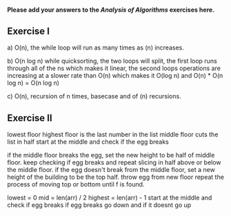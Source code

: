 #### Please add your answers to the **_Analysis of Algorithms_** exercises here.

## Exercise I

a) O(n), the while loop will run as many times as (n) increases.

b) O(n log n) while quicksorting, the two loops will split, the first loop runs through all of the ns which makes it linear, the second loops operations are increasing at a slower rate than O(n) which makes it O(log n) and O(n) \* O(n log n) = O(n log n)

c) O(n), recursion of n times, basecase and of (n) recursions.

## Exercise II

lowest floor
highest floor is the last number in the list
middle floor cuts the list in half
start at the middle and check if the egg breaks

if the middle floor breaks the egg, set the new height to be half of middle floor. keep checking if egg breaks and repeat slicing in half above or below the middle floor. if the egg doesn't break from the middle floor, set a new height of the building to be the top half. throw egg from new floor repeat the process of moving top or bottom until f is found.

lowest = 0
mid = len(arr) / 2
highest = len(arr) - 1
start at the middle and check if egg breaks
if egg breaks go down and if it doesnt go up

